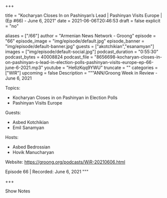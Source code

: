 
+++

title = "Kocharyan Closes In on Pashinyan’s Lead | Pashinyan Visits Europe | (Ep #66) - June 6, 2021"
date = 2021-06-06T20:46:53
draft = false
explicit = "no"

aliases = ["/66"]
author = "Armenian News Network - Groong"
episode = "66"
episode_image = "img/episode/default.jpg"
episode_banner = "img/episode/default-banner.jpg"
guests = ["akotchikian","esanamyan"]
images = ["img/episode/default-social.jpg"]
podcast_duration = "0:55:30"
podcast_bytes = 40008824
podcast_file = "8656698-kocharyan-closes-in-on-pashinyan-s-lead-in-election-polls-pashinyan-visits-europe-ep-66-june-6-2021.mp3"
youtube = "He6zKqq9YWU"
truncate = ""
categories = ["WIR"]
upcoming = false
Description = """ANN/Groong Week in Review - June 6, 2021

Topics:
* Kocharyan Closes in on Pashinyan in Election Polls
* Pashinyan Visits Europe

Guests:
* Asbed Kotchikian
* Emil Sanamyan

Hosts:
* Asbed Bedrossian
* Hovik Manucharyan

Website: https://groong.org/podcasts/WiR-20210606.html

Episode 66 | Recorded: June 6, 2021
"""

+++

Show Notes

